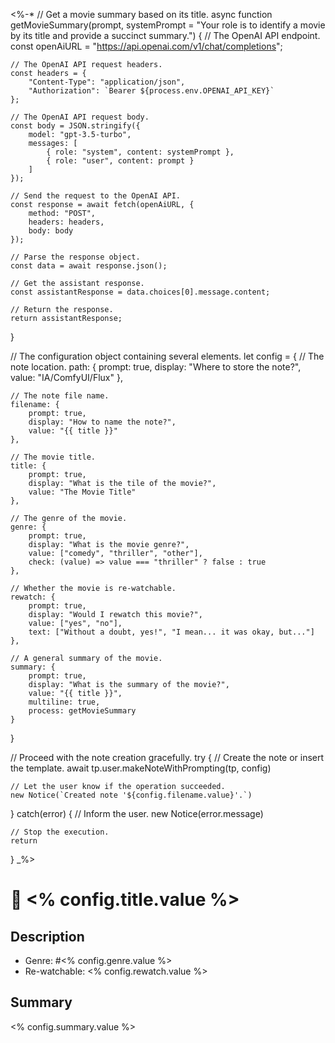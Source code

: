 <%-*
// Get a movie summary based on its title.
async function getMovieSummary(prompt, systemPrompt = "Your role is to identify a movie by its title and provide a succinct summary.") {
    // The OpenAI API endpoint.
    const openAiURL = "https://api.openai.com/v1/chat/completions";

    // The OpenAI API request headers.
    const headers = {
        "Content-Type": "application/json",
        "Authorization": `Bearer ${process.env.OPENAI_API_KEY}`
    };

    // The OpenAI API request body.
    const body = JSON.stringify({
        model: "gpt-3.5-turbo",
        messages: [
            { role: "system", content: systemPrompt },
            { role: "user", content: prompt }
        ]
    });

    // Send the request to the OpenAI API.
    const response = await fetch(openAiURL, {
        method: "POST",
        headers: headers,
        body: body
    });

    // Parse the response object.
    const data = await response.json();

    // Get the assistant response.
    const assistantResponse = data.choices[0].message.content;

    // Return the response.
    return assistantResponse;
}

// The configuration object containing several elements.
let config = {
    // The note location.
    path: {
        prompt: true,
        display: "Where to store the note?",
        value: "IA/ComfyUI/Flux"
    },

    // The note file name.
    filename: {
        prompt: true,
        display: "How to name the note?",
        value: "{{ title }}"
    },

    // The movie title.
    title: {
        prompt: true,
        display: "What is the tile of the movie?",
        value: "The Movie Title"
    },

    // The genre of the movie.
    genre: {
        prompt: true,
        display: "What is the movie genre?",
        value: ["comedy", "thriller", "other"],
        check: (value) => value === "thriller" ? false : true
    },

    // Whether the movie is re-watchable.
    rewatch: {
        prompt: true,
        display: "Would I rewatch this movie?",
        value: ["yes", "no"],
        text: ["Without a doubt, yes!", "I mean... it was okay, but..."]
    },

    // A general summary of the movie.
    summary: {
        prompt: true,
        display: "What is the summary of the movie?",
        value: "{{ title }}",
        multiline: true,
        process: getMovieSummary
    }
}

// Proceed with the note creation gracefully.
try {
    // Create the note or insert the template.
    await tp.user.makeNoteWithPrompting(tp, config)

    // Let the user know if the operation succeeded.
    new Notice(`Created note '${config.filename.value}'.`)
} catch(error) {
    // Inform the user.
    new Notice(error.message)

    // Stop the execution.
    return
}
_%>

# 🎥 <% config.title.value %>

## Description

- Genre: #<% config.genre.value %>
- Re-watchable: <% config.rewatch.value %>

## Summary

<% config.summary.value %>
